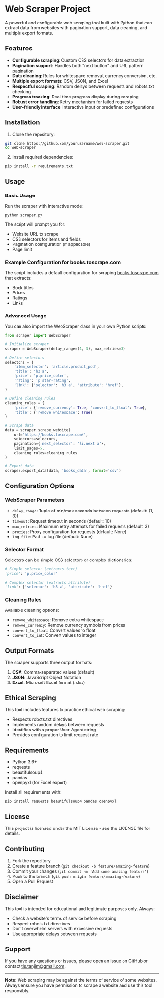# Web Scraper Project

A powerful and configurable web scraping tool built with Python that can extract data from websites with pagination support, data cleaning, and multiple export formats.

## Features

- **Configurable scraping**: Custom CSS selectors for data extraction
- **Pagination support**: Handles both "next button" and URL pattern pagination
- **Data cleaning**: Rules for whitespace removal, currency conversion, etc.
- **Multiple export formats**: CSV, JSON, and Excel
- **Respectful scraping**: Random delays between requests and robots.txt checking
- **Progress tracking**: Real-time progress display during scraping
- **Robust error handling**: Retry mechanism for failed requests
- **User-friendly interface**: Interactive input or predefined configurations

## Installation

1. Clone the repository:
```bash
git clone https://github.com/yourusername/web-scraper.git
cd web-scraper
```

2. Install required dependencies:
```bash
pip install -r requirements.txt
```

## Usage

### Basic Usage

Run the scraper with interactive mode:
```bash
python scraper.py
```

The script will prompt you for:
- Website URL to scrape
- CSS selectors for items and fields
- Pagination configuration (if applicable)
- Page limit

### Example Configuration for books.toscrape.com

The script includes a default configuration for scraping [books.toscrape.com](https://books.toscrape.com/) that extracts:
- Book titles
- Prices
- Ratings
- Links

### Advanced Usage

You can also import the WebScraper class in your own Python scripts:

```python
from scraper import WebScraper

# Initialize scraper
scraper = WebScraper(delay_range=(1, 3), max_retries=3)

# Define selectors
selectors = {
    'item_selector': 'article.product_pod',
    'title': 'h3 a',
    'price': 'p.price_color',
    'rating': 'p.star-rating',
    'link': {'selector': 'h3 a', 'attribute': 'href'},
}

# Define cleaning rules
cleaning_rules = {
    'price': {'remove_currency': True, 'convert_to_float': True},
    'title': {'remove_whitespace': True}
}

# Scrape data
data = scraper.scrape_website(
    url='https://books.toscrape.com/',
    selectors=selectors,
    pagination={'next_selector': 'li.next a'},
    limit_pages=5,
    cleaning_rules=cleaning_rules
)

# Export data
scraper.export_data(data, 'books_data', format='csv')
```

## Configuration Options

### WebScraper Parameters

- `delay_range`: Tuple of min/max seconds between requests (default: (1, 3))
- `timeout`: Request timeout in seconds (default: 10)
- `max_retries`: Maximum retry attempts for failed requests (default: 3)
- `proxies`: Proxy configuration for requests (default: None)
- `log_file`: Path to log file (default: None)

### Selector Format

Selectors can be simple CSS selectors or complex dictionaries:

```python
# Simple selector (extracts text)
'price': 'p.price_color'

# Complex selector (extracts attribute)
'link': {'selector': 'h3 a', 'attribute': 'href'}
```

### Cleaning Rules

Available cleaning options:
- `remove_whitespace`: Remove extra whitespace
- `remove_currency`: Remove currency symbols from prices
- `convert_to_float`: Convert values to float
- `convert_to_int`: Convert values to integer

## Output Formats

The scraper supports three output formats:
1. **CSV**: Comma-separated values (default)
2. **JSON**: JavaScript Object Notation
3. **Excel**: Microsoft Excel format (.xlsx)

## Ethical Scraping

This tool includes features to practice ethical web scraping:
- Respects robots.txt directives
- Implements random delays between requests
- Identifies with a proper User-Agent string
- Provides configuration to limit request rate

## Requirements

- Python 3.6+
- requests
- beautifulsoup4
- pandas
- openpyxl (for Excel export)

Install all requirements with:
```bash
pip install requests beautifulsoup4 pandas openpyxl
```

## License

This project is licensed under the MIT License - see the LICENSE file for details.

## Contributing

1. Fork the repository
2. Create a feature branch (`git checkout -b feature/amazing-feature`)
3. Commit your changes (`git commit -m 'Add some amazing feature'`)
4. Push to the branch (`git push origin feature/amazing-feature`)
5. Open a Pull Request

## Disclaimer

This tool is intended for educational and legitimate purposes only. Always:
- Check a website's terms of service before scraping
- Respect robots.txt directives
- Don't overwhelm servers with excessive requests
- Use appropriate delays between requests

## Support

If you have any questions or issues, please open an issue on GitHub or contact tls.tanjim@gmail.com.

---

**Note**: Web scraping may be against the terms of service of some websites. Always ensure you have permission to scrape a website and use this tool responsibly.
